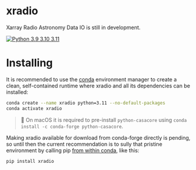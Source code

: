 # xradio
Xarray Radio Astronomy Data IO is still in development.

[![Python 3.9 3.10 3.11](https://img.shields.io/badge/python-3.9%20%7C%203.10%20%7C%203.11-blue)](https://www.python.org/downloads/release/python-380/)

# Installing
It is recommended to use the [conda](https://docs.conda.io/projects/conda/en/latest/) environment manager to create a clean, self-contained runtime where xradio and all its dependencies can be installed:
```sh
conda create --name xradio python=3.11 --no-default-packages
conda activate xradio

```
> 📝 On macOS it is required to pre-install `python-casacore` using `conda install -c conda-forge python-casacore`.

Making xradio available for download from conda-forge directly is pending, so until then the current recommendation is to sully that pristine environment by calling pip [from within conda](https://www.anaconda.com/blog/using-pip-in-a-conda-environment), like this:
```sh
pip install xradio
```
